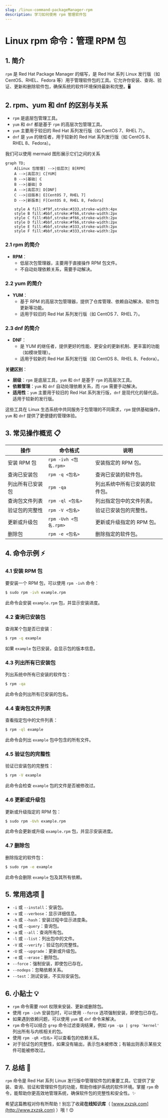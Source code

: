 ```yaml
---
slug: /linux-command-packageManager-rpm
description: 学习如何使用 rpm 管理软件包
---
```


# Linux rpm 命令：管理 RPM 包 

## 1. 简介

`rpm` 是 Red Hat Package Manager 的缩写，是 Red Hat 系列 Linux 发行版（如 CentOS、RHEL、Fedora 等）用于管理软件包的工具。它允许你安装、查询、验证、更新和删除软件包，确保系统的软件环境保持最新和完整。🖥️

## 2. rpm、yum 和 dnf 的区别与关系

- `rpm` 是底层包管理工具。
- `yum` 和 `dnf` 都是基于 `rpm` 的高层次包管理工具。
- `yum` 主要用于较旧的 Red Hat 系列发行版（如 CentOS 7、RHEL 7）。
- `dnf` 是 `yum` 的继任者，用于较新的 Red Hat 系列发行版（如 CentOS 8、RHEL 8、Fedora）。

我们可以使用 mermaid 图形展示它们之间的关系
```mermaid
graph TD;
    A[Linux 包管理] -->|低层次| B[RPM]
    A -->|高层次| C[YUM]
    B -->|基础| C
    B -->|基础| D
    A -->|高层次| D[DNF]
    C -->|旧版本| E[CentOS 7, RHEL 7]
    D -->|新版本| F[CentOS 8, RHEL 8, Fedora]
    
    style A fill:#f9f,stroke:#333,stroke-width:4px
    style B fill:#bbf,stroke:#f66,stroke-width:2px
    style C fill:#bbf,stroke:#f66,stroke-width:2px
    style D fill:#bbf,stroke:#f66,stroke-width:2px
    style E fill:#bbf,stroke:#333,stroke-width:2px
    style F fill:#bbf,stroke:#333,stroke-width:2px
```

### 2.1 rpm 的简介

- **RPM**：
  - 低层次包管理器，主要用于直接操作 RPM 包文件。
  - 不自动处理依赖关系，需要手动解决。

### 2.2 yum 的简介

- **YUM**：
  - 基于 RPM 的高层次包管理器，提供了仓库管理、依赖自动解决、软件包更新等功能。
  - 适用于较旧的 Red Hat 系列发行版（如 CentOS 7、RHEL 7）。

### 2.3 dnf 的简介

- **DNF**：
  - 是 YUM 的继任者，提供更好的性能、更安全的更新机制、更丰富的功能（如模块管理）。
  - 适用于较新的 Red Hat 系列发行版（如 CentOS 8、RHEL 8、Fedora）。

**关键区别**：
- **层级**：`rpm` 是底层工具，`yum` 和 `dnf` 是基于 `rpm` 的高层次工具。
- **依赖管理**：`yum` 和 `dnf` 自动处理依赖关系，而 `rpm` 需要手动解决。
- **适用性**：`yum` 主要用于较旧的 Red Hat 系列发行版，`dnf` 是现代化的替代品，适用于较新的发行版。

这些工具在 Linux 生态系统中共同服务于包管理的不同需求，`rpm` 提供基础操作，`yum` 和 `dnf` 提供了更便捷的管理体验。

## 3. 常见操作概览 📋

| 操作                    | 命令格式                           | 说明                                 |
|-------------------------|-----------------------------------|--------------------------------------|
| 安装 RPM 包             | `rpm -ivh <包名.rpm>`              | 安装指定的 RPM 包。                  |
| 查询已安装包            | `rpm -q <包名>`                    | 查询已安装的软件包。                 |
| 列出所有已安装包        | `rpm -qa`                         | 列出系统中所有已安装的软件包。       |
| 查询包文件列表          | `rpm -ql <包名>`                   | 列出指定包中的文件列表。             |
| 验证包的完整性          | `rpm -V <包名>`                    | 验证已安装包的完整性。               |
| 更新或升级包            | `rpm -Uvh <包名.rpm>`              | 更新或升级指定的 RPM 包。            |
| 删除包                  | `rpm -e <包名>`                    | 删除指定的软件包。                   |

## 4. 命令示例 ⚡

### 4.1 安装 RPM 包

要安装一个 RPM 包，可以使用 `rpm -ivh` 命令：

```bash
$ sudo rpm -ivh example.rpm
```

此命令会安装 `example.rpm` 包，并显示安装进度。

### 4.2 查询已安装包

查询某个包是否已安装：

```bash
$ rpm -q example
```

如果 `example` 包已安装，会显示包的版本信息。

### 4.3 列出所有已安装包

列出系统中所有已安装的软件包：

```bash
$ rpm -qa
```

此命令会列出所有已安装的包名。

### 4.4 查询包文件列表

查看指定包中的文件列表：

```bash
$ rpm -ql example
```

此命令会列出 `example` 包中包含的所有文件。

### 4.5 验证包的完整性

验证已安装包的完整性：

```bash
$ rpm -V example
```

此命令会检查 `example` 包的文件是否被修改过。

### 4.6 更新或升级包

更新或升级指定的 RPM 包：

```bash
$ sudo rpm -Uvh example.rpm
```

此命令会更新或升级 `example.rpm` 包，并显示安装进度。

### 4.7 删除包

删除指定的软件包：

```bash
$ sudo rpm -e example
```

此命令会删除 `example` 包及其所有依赖。

## 5. 常用选项 📝

- `-i` 或 `--install`：安装包。
- `-v` 或 `--verbose`：显示详细信息。
- `-h` 或 `--hash`：安装过程中显示进度条。
- `-q` 或 `--query`：查询包。
- `-a` 或 `--all`：查询所有包。
- `-l` 或 `--list`：列出包中的文件。
- `-V` 或 `--verify`：验证包的完整性。
- `-U` 或 `--upgrade`：更新或升级包。
- `-e` 或 `--erase`：删除包。
- `--force`：强制安装，即使包已存在。
- `--nodeps`：忽略依赖关系。
- `--test`：测试安装，不实际安装包。

## 6. 小贴士 💡

- `rpm` 命令需要 root 权限来安装、更新或删除包。
- 使用 `rpm -ivh` 安装包时，可以使用 `--force` 选项强制安装，即使包已存在。
- 如果遇到依赖问题，可以使用 `yum` 或 `dnf` 命令来解决。
- `rpm` 命令可以结合 `grep` 命令过滤查询结果，例如 `rpm -qa | grep 'kernel'` 列出所有与内核相关的包。
- 使用 `rpm -qR <包名>` 可以查看包的依赖关系。
- 对于验证包的完整性，如果没有输出，表示包未被修改；有输出则表示某些文件可能被修改过。

## 7. 总结 🎯

`rpm` 命令是 Red Hat 系列 Linux 发行版中管理软件包的重要工具。它提供了安装、查询、验证和管理软件包的功能，帮助你维护系统的软件环境。掌握 `rpm` 命令，能帮助你更高效地管理系统，确保软件包的完整性和安全性。✨

希望这篇教程对你有所帮助！别忘了收藏**在线知识库**（ [www.zxzsk.com](http://www.zxzsk.com) ）哦！😊
